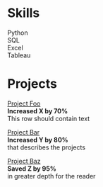# Skills
Python<br>
SQL<br>
Excel<br>
Tableau<br>

# Projects
[Project Foo]('')<br>
**Increased X by 70%**<br>
This row should contain text<br>

[Project Bar]('')<br>
**Increased Y by 80%**<br>
that describes the projects<br>

[Project Baz]('')<br>
**Saved Z by 95%**<br>
in greater depth for the reader<br>
